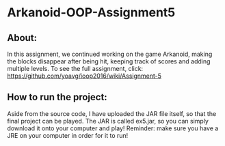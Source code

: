 # Arkanoid-OOP-Assignment5

## About:
In this assignment, we continued working on the game Arkanoid, making the blocks disappear after being hit, keeping track of scores and adding multiple levels. To see the full assignment, click: https://github.com/yoavg/ioop2016/wiki/Assignment-5
## How to run the project:
Aside from the source code, I have uploaded the JAR file itself, so that the final project can be played. The JAR is called ex5.jar, so you can simply download it onto your computer and play!
Reminder: make sure you have a JRE on your computer in order for it to run!

